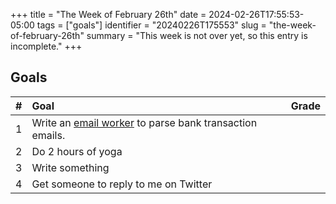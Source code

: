 +++
title      = "The Week of February 26th"
date       = 2024-02-26T17:55:53-05:00
tags       = ["goals"]
identifier = "20240226T175553"
slug       = "the-week-of-february-26th"
summary    = "This week is not over yet, so this entry is incomplete."
+++
## Goals
| # | Goal                                                                                                                      | Grade |
|:--|:--------------------------------------------------------------------------------------------------------------------------|:------|
| 1 | Write an [email worker](https://developers.cloudflare.com/email-routing/email-workers/) to parse bank transaction emails. |       |
| 2 | Do 2 hours of yoga                                                                                                        |       |
| 3 | Write something                                                                                                           |       |
| 4 | Get someone to reply to me on Twitter                                                                                     |       |

